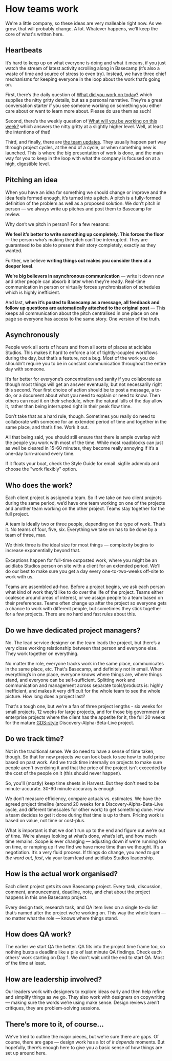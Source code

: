 # How teams work

We're a little company, so these ideas are very malleable right now. As we grow, that will probably change. A lot. Whatever happens, we'll keep the core of what's written here.

## Heartbeats

It’s hard to keep up on what everyone is doing and what it means, if you just watch the stream of latest activity scrolling along in Basecamp (it’s also a waste of time and source of stress to even try). Instead, we have three chief mechanisms for keeping everyone in the loop about the work that’s going on.

First, there’s the daily question of [What did you work on today?](https://3.basecamp.com/3094635/buckets/2664071/questions/382188376) which supplies the nitty gritty details, but as a personal narrative. They’re a great conversation starter if you see someone working on something you either care about or want to learn more about. Please do use them as such!

Second, there’s the weekly question of [What will you be working on this week?](https://3.basecamp.com/3094635/buckets/2664071/questions/382188377) which answers the nitty gritty at a slightly higher level. Well, at least the intentions of that!

Third, and finally, there are [the team updates](https://3.basecamp.com/3094635/buckets/3601450/message_boards/503499872). They usually happen part way through project cycles, at the end of a cycle, or when something new is launched. This is where the big presentation of work is done, and the main way for you to keep in the loop with what the company is focused on at a high, digestible level.

## Pitching an idea

When you have an idea for something we should change or improve and the idea feels formed enough, it’s turned into a pitch. A pitch is a fully-formed definition of the problem as well as a proposed solution. We don’t pitch in person — we always write up pitches and post them to Basecamp for review.

Why don’t we pitch in person? For a few reasons:

__We feel it’s better to write something up completely. This forces the floor__ — the person who’s making the pitch can’t be interrupted. They are guaranteed to be able to present their story completely, exactly as they wanted.

Further, we believe __writing things out makes you consider them at a deeper level__.

__We’re big believers in asynchronous communication__ — write it down now and other people can absorb it later when they’re ready. Real-time communication in person or virtually forces synchronisation of schedules which is highly inefficient.

And last, __when it’s posted to Basecamp as a message, all feedback and follow up questions are automatically attached to the original post__ — This keeps all communication about the pitch centralised in one place on one page so everyone has access to the same story. One version of the truth.

## Asynchronously

People work all sorts of hours and from all sorts of places at acidlabs Studios. This makes it hard to enforce a lot of tightly-coupled workflows during the day, but that’s a feature, not a bug. Most of the work you do shouldn’t require you to be in constant communication throughout the entire day with someone.

It’s far better for everyone’s concentration and sanity if you collaborate as though most things will get an answer eventually, but not necessarily right this second. Your first choice of action should be to post a message, a to-do, or a document about what you need to explain or need to know. Then others can read it on their schedule, when the natural lulls of the day allow it, rather than being interrupted right in their peak flow time.

Don’t take that as a hard rule, though. Sometimes you really do need to collaborate with someone for an extended period of time and together in the same place, and that’s fine. Work it out.

All that being said, you should still ensure that there is ample overlap with the people you work with most of the time. While most roadblocks can just as well be cleared in 15-60 minutes, they become really annoying if it’s a one-day turn-around every time.

If it floats your boat, check the Style Guide for email .sigfile addenda and choose the "work flexibly" option.

## Who does the work?

Each client project is assigned a team. So if we take on two client projects during the same period, we’d have one team working on one of the projects and another team working on the other project. Teams stay together for the full project.

A team is ideally two or three people, depending on the type of work. That’s it. No teams of four, five, six. Everything we take on has to be done by a team of three, max.

We think three is the ideal size for most things — complexity begins to increase exponentially beyond that.

Exceptions happen for full-time outposted work, where you might be an acidlabs Studios person on site with a client for an extended period. We'll do our best to make sure you get a day every one-to-two-weeks off-site to work with us.

Teams are assembled ad-hoc. Before a project begins, we ask each person what kind of work they’d like to do over the life of the project. Teams either coalesce around areas of interest, or we assign people to a team based on their preferences. Teams often change up after the project so everyone gets a chance to work with different people, but sometimes they stick together for a few projects. There are no hard and fast rules about this.

## Do we have dedicated project managers?

No. The lead service designer on the team leads the project, but there’s a very close working relationship between that person and everyone else. They work together on everything.

No matter the role, everyone tracks work in the same place, communicates in the same place, etc. That's Basecamp, and definitely not in email. When everything’s in one place, everyone knows where things are, where things stand, and everyone can be self-sufficient. Splitting work and communication and management across separate tools/products is:
highly inefficient, and 
makes it very difficult for the whole team to see the whole picture.
How long does a project last?

That's a tough one, but we're a fan of three project lengths - six weeks for small projects, 12 weeks for large projects, and for those big government or enterprise projects where the client has the appetite for it, the full 20 weeks for the mature [GDS-style](https://www.gov.uk/service-manual) Discovery-Alpha-Beta-Live project.

## Do we track time?

Not in the traditional sense. We do need to have a sense of time taken, though. So that for new projects we can look back to see how to build price based on past work. And we track time internally on projects to make sure people aren't overdoing it and that the price of the project isn't exceeded by the cost of the people on it (this should never happen).

So, you'll (mostly) keep time sheets in Harvest. But they don't need to be minute-accurate. 30-60 minute accuracy is enough.

We don’t measure efficiency, compare actuals vs. estimates. We have the agreed project timeline (around 20 weeks for a Discovery-Alpha-Beta-Live cycle, and different timescales for other work) to get something done. How a team decides to get it done during that time is up to them. Pricing work is based on value, not time or cost-plus.

What is important is that we don’t run up to the end and figure out we’re out of time. We’re always looking at what’s done, what’s left, and how much time remains. Scope is ever changing — adjusting down if we’re running low on time, or ramping up if we find we have more time than we thought. It’s a negotiation. It’s a very fluid process. If things do change, you _need to get the word out, fast_, via your team lead and acidlabs Studios leadership.

## How is the actual work organised?

Each client project gets its own Basecamp project. Every task, discussion, comment, announcement, deadline, note, and chat about the project happens in this one Basecamp project.

Every design task, research task, and QA item lives on a single to-do list that’s named after the project we’re working on. This way the whole team — no matter what the role — knows where things stand.

## How does QA work?

The earlier we start QA the better. QA fits into the project time frame too, so nothing busts a deadline like a pile of last minute QA findings. Check each others' work starting on Day 1. We don’t wait until the end to start QA. Most of the time at least.

## How are leadership involved?

Our leaders work with designers to explore ideas early and then help refine and simplify things as we go. They also work with designers on copywriting — making sure the words we’re using make sense. Design reviews aren’t critiques, they are problem-solving sessions.

## There’s more to it, of course…

We’ve tried to outline the major pieces, but we're sure there are gaps. Of course, there are gaps — design work has a lot of _it depends_ moments. But hopefully, there’s enough here to give you a basic sense of how things are set up around here.

